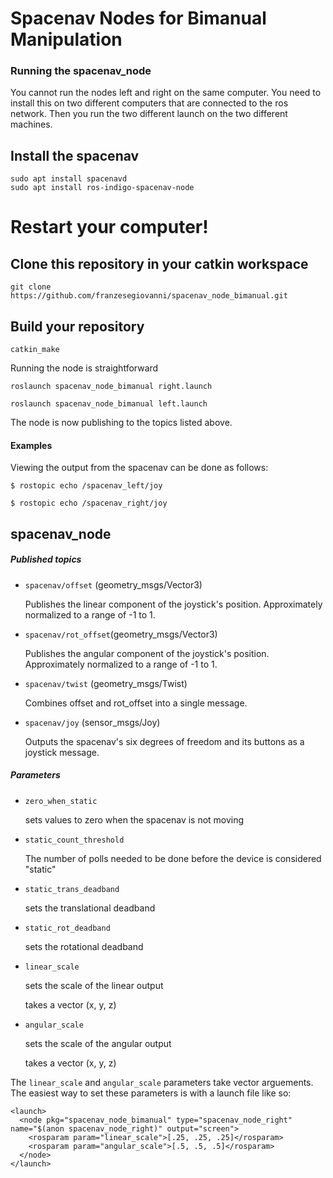 # Spacenav Nodes for Bimanual Manipulation

### Running the spacenav_node ###
You cannot run the nodes left and right on the same computer. You need to install this on two different computers that are connected to the ros network. Then you run the two different launch on the two different machines. 

## Install the spacenav 
```
sudo apt install spacenavd
sudo apt install ros-indigo-spacenav-node
```
# Restart your computer!

## Clone this repository in your catkin workspace
```
git clone https://github.com/franzesegiovanni/spacenav_node_bimanual.git
```
## Build your repository
```
catkin_make
```
Running the node is straightforward
```
roslaunch spacenav_node_bimanual right.launch
```
```
roslaunch spacenav_node_bimanual left.launch
```
The node is now publishing to the topics listed above.
#### Examples ####
Viewing the output from the spacenav can be done as follows:
```
$ rostopic echo /spacenav_left/joy
```
```
$ rostopic echo /spacenav_right/joy
```


## spacenav_node
##### Published topics
* `spacenav/offset` (geometry_msgs/Vector3) 
   
   Publishes the linear component of the joystick's position. Approximately normalized to a range of -1 to 1. 
* `spacenav/rot_offset`(geometry_msgs/Vector3)

   Publishes the angular component of the joystick's position. Approximately normalized to a range of -1 to 1. 
* `spacenav/twist` (geometry_msgs/Twist)

   Combines offset and rot_offset into a single message. 
* `spacenav/joy` (sensor_msgs/Joy)
   
   Outputs the spacenav's six degrees of freedom and its buttons as a joystick message. 
##### Parameters
* `zero_when_static`


   sets values to zero when the spacenav is not moving
* `static_count_threshold`


   The number of polls needed to be done before the device is considered "static"
* `static_trans_deadband`

   sets the translational deadband
* `static_rot_deadband`
   
   sets the rotational deadband
* `linear_scale`
   
   sets the scale of the linear output
   
   takes a vector (x, y, z)
* `angular_scale`
   
   sets the scale of the angular output
   
   takes a vector (x, y, z)

The `linear_scale` and `angular_scale` parameters take vector arguements.
The easiest way to set these parameters is with a launch file like so:
```
<launch>
  <node pkg="spacenav_node_bimanual" type="spacenav_node_right" name="$(anon spacenav_node_right)" output="screen">
    <rosparam param="linear_scale">[.25, .25, .25]</rosparam>
    <rosparam param="angular_scale">[.5, .5, .5]</rosparam>
  </node>
</launch>
```

